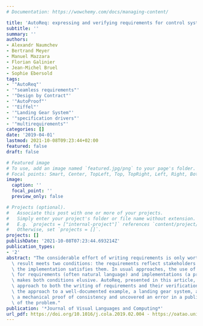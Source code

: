 ```yaml
---
# Documentation: https://wowchemy.com/docs/managing-content/

title: 'AutoReq: expressing and verifying requirements for control systems'
subtitle: ''
summary: ''
authors:
- Alexandr Naumchev
- Bertrand Meyer
- Manuel Mazzara
- Florian Galinier
- Jean-Michel Bruel
- Sophie Ebersold
tags:
- '"AutoReq"'
- '"seamless requirements"'
- '"Design by Contract"'
- '"AutoProof"'
- '"Eiffel"'
- '"Landing Gear System"'
- '"specification drivers"'
- '"multirequirements"'
categories: []
date: '2019-04-01'
lastmod: 2021-10-08T09:23:44+02:00
featured: false
draft: false

# Featured image
# To use, add an image named `featured.jpg/png` to your page's folder.
# Focal points: Smart, Center, TopLeft, Top, TopRight, Left, Right, BottomLeft, Bottom, BottomRight.
image:
  caption: ''
  focal_point: ''
  preview_only: false

# Projects (optional).
#   Associate this post with one or more of your projects.
#   Simply enter your project's folder or file name without extension.
#   E.g. `projects = ["internal-project"]` references `content/project/deep-learning/index.md`.
#   Otherwise, set `projects = []`.
projects: []
publishDate: '2021-10-08T07:23:44.693214Z'
publication_types:
- '2'
abstract: "The considerable effort of writing requirements is only worthwhile if the\
  \ result meets two conditions: the requirements reflect stakeholders' needs, and\
  \ the implementation satisfies them. In usual approaches, the use of different notations\
  \ for requirements (often natural language) and implementations (a programming language)\
  \ makes both conditions elusive. AutoReq, presented in this article, takes a different\
  \ approach to both the writing of requirements and their verification. Applying\
  \ the approach to a well-documented example, a landing gear system, allowed for\
  \ a mechanical proof of consistency and uncovered an error in a published discussion\
  \ of the problem."
publication: '*Journal of Visual Languages and Computing*'
url_pdf: https://doi.org/10.1016/j.cola.2019.02.004 - https://oatao.univ-toulouse.fr/26171/
---
```


